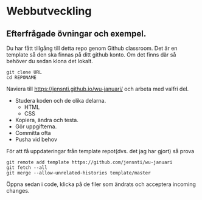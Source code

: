 # Webbutveckling

## Efterfrågade övningar och exempel.

Du har fått tillgång till detta repo genom Github classroom. Det är en template
så den ska finnas på ditt github konto.
Om det finns där så behöver du sedan klona det lokalt.

    git clone URL
    cd REPONAME

Naviera till https://jensnti.github.io/wu-januari/ och arbeta med valfri del.

* Studera koden och de olika delarna.
    * HTML
    * CSS
* Kopiera, ändra och testa.
* Gör uppgifterna.
* Committa ofta
* Pusha vid behov

För att få uppdateringar från template repot(dvs. det jag har gjort) så
prova

    git remote add template https://github.com/jensnti/wu-januari
    git fetch --all
    git merge --allow-unrelated-histories template/master

Öppna sedan i code, klicka på de filer som ändrats och acceptera incoming changes.

